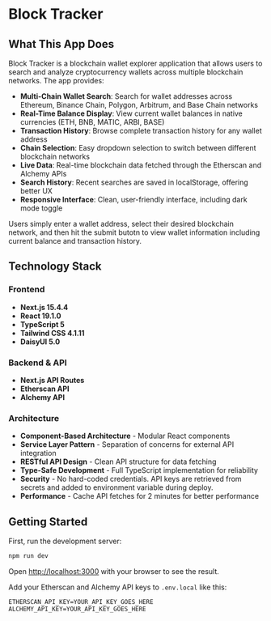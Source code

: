 # Block Tracker

## What This App Does

Block Tracker is a blockchain wallet explorer application that allows users to search and analyze cryptocurrency wallets across multiple blockchain networks. The app provides:

- **Multi-Chain Wallet Search**: Search for wallet addresses across Ethereum, Binance Chain, Polygon, Arbitrum, and Base Chain networks
- **Real-Time Balance Display**: View current wallet balances in native currencies (ETH, BNB, MATIC, ARBI, BASE)
- **Transaction History**: Browse complete transaction history for any wallet address
- **Chain Selection**: Easy dropdown selection to switch between different blockchain networks
- **Live Data**: Real-time blockchain data fetched through the Etherscan and Alchemy APIs
- **Search History**: Recent searches are saved in localStorage, offering better UX
- **Responsive Interface**: Clean, user-friendly interface, including dark mode toggle


Users simply enter a wallet address, select their desired blockchain network, and then hit the submit butotn to view wallet information including current balance and transaction history.

## Technology Stack

### Frontend
- **Next.js 15.4.4**
- **React 19.1.0**
- **TypeScript 5**
- **Tailwind CSS 4.1.11**
- **DaisyUI 5.0**

### Backend & API
- **Next.js API Routes**
- **Etherscan API**
- **Alchemy API**

### Architecture
- **Component-Based Architecture** - Modular React components
- **Service Layer Pattern** - Separation of concerns for external API integration
- **RESTful API Design** - Clean API structure for data fetching
- **Type-Safe Development** - Full TypeScript implementation for reliability
- **Security** - No hard-coded credentials. API keys are retrieved from secrets and added to environment variable during deploy.
- **Performance** - Cache API fetches for 2 minutes for better performance

## Getting Started

First, run the development server:

```bash
npm run dev
```

Open [http://localhost:3000](http://localhost:3000) with your browser to see the result.

Add your Etherscan and Alchemy API keys to `.env.local` like this:

```
ETHERSCAN_API_KEY=YOUR_API_KEY_GOES_HERE
ALCHEMY_API_KEY=YOUR_API_KEY_GOES_HERE
```
